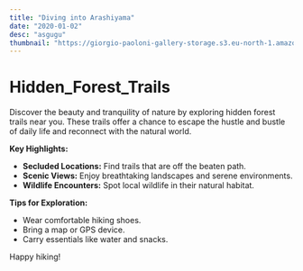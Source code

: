 ```yaml
---
title: "Diving into Arashiyama"
date: "2020-01-02"
desc: "asgugu"
thumbnail: "https://giorgio-paoloni-gallery-storage.s3.eu-north-1.amazonaws.com/Hero_picture_mobile.jpg"
---
```


# Hidden_Forest_Trails

Discover the beauty and tranquility of nature by exploring hidden forest trails near you. These trails offer a chance to escape the hustle and bustle of daily life and reconnect with the natural world.

**Key Highlights:**

- **Secluded Locations:** Find trails that are off the beaten path.
- **Scenic Views:** Enjoy breathtaking landscapes and serene environments.
- **Wildlife Encounters:** Spot local wildlife in their natural habitat.

**Tips for Exploration:**

- Wear comfortable hiking shoes.
- Bring a map or GPS device.
- Carry essentials like water and snacks.

Happy hiking!
